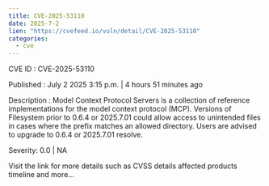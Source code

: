 ```yaml
--- 
title: CVE-2025-53110
date: 2025-7-2
lien: "https://cvefeed.io/vuln/detail/CVE-2025-53110"
categories:
  - cve
---
```


CVE ID : CVE-2025-53110

Published :  July 2
2025
3:15 p.m. | 4 hours
51 minutes ago

Description : Model Context Protocol Servers is a collection of reference implementations for the model context protocol (MCP). Versions of Filesystem prior to 0.6.4 or 2025.7.01 could allow access to unintended files in cases where the prefix matches an allowed directory. Users are advised to upgrade to 0.6.4 or 2025.7.01 resolve.

Severity: 0.0 | NA

Visit the link for more details
such as CVSS details
affected products
timeline
and more...
